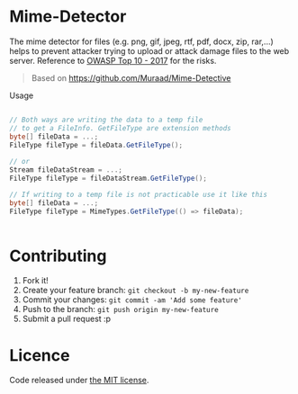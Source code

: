# Mime-Detector

The mime detector for files (e.g. png, gif, jpeg, rtf, pdf, docx, zip, rar,...) helps to prevent attacker trying to upload or attack damage files to the web server.
Reference to [OWASP Top 10 - 2017](https://www.owasp.org/index.php/Top_10-2017_Top_10) for the risks.

> Based on https://github.com/Muraad/Mime-Detective

Usage 

```csharp

// Both ways are writing the data to a temp file
// to get a FileInfo. GetFileType are extension methods
byte[] fileData = ...;
FileType fileType = fileData.GetFileType();
   
// or 
Stream fileDataStream = ...;
FileType fileType = fileDataStream.GetFileType();

// If writing to a temp file is not practicable use it like this
byte[] fileData = ...;
FileType fileType = MimeTypes.GetFileType(() => fileData);
   
```

# Contributing

1. Fork it!
2. Create your feature branch: `git checkout -b my-new-feature`
3. Commit your changes: `git commit -am 'Add some feature'`
4. Push to the branch: `git push origin my-new-feature`
5. Submit a pull request :p

# Licence

Code released under [the MIT license](https://github.com/thangchung/Mime-Detector/blob/master/LICENSE).
